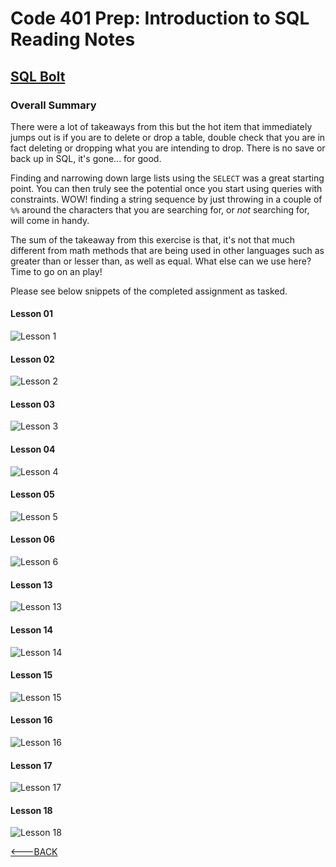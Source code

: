 # Code 401 Prep: Introduction to SQL Reading Notes

## [SQL Bolt](https://sqlbolt.com/)

### Overall Summary

There were a lot of takeaways from this but the hot item that immediately jumps out is if you are to delete or drop a table, double check that you are in fact deleting or dropping what you are intending to drop. There is no save or back up in SQL, it's gone... for good.

Finding and narrowing down large lists using the `SELECT` was a great starting point. You can then truly see the potential once you start using queries with constraints. WOW! finding a string sequence by just throwing in a couple of `%%` around the characters that you are searching for, or *not* searching for, will come in handy.

The sum of the takeaway from this exercise is that, it's not that much different from math methods that are being used in other languages such as greater than or lesser than, as well as equal. What else can we use here? Time to go on an play!

Please see below snippets of the completed assignment as tasked.

#### Lesson 01

![Lesson 1](./Images/lesson-01_sql_mRan.png)

#### Lesson 02

![Lesson 2](./Images/lesson-02_sql_mRan.png)

#### Lesson 03

![Lesson 3](./images/lesson-03_sql_mRan.png)

#### Lesson 04

![Lesson 4](./images/lesson-04_sql_mRan.png)

#### Lesson 05

![Lesson 5](./Images/lesson-05_sql_mRan.png)

#### Lesson 06

![Lesson 6](./Images/lesson-06_sql_mRan.png)

#### Lesson 13

![Lesson 13](./Images/lesson-13_sql_mRan.png)

#### Lesson 14

![Lesson 14](./Images/lesson-14_sql_mRan.png)

#### Lesson 15

![Lesson 15](./Images/lesson-15_sql_mRan.png)

#### Lesson 16

![Lesson 16](./images/lesson-16_sql_mRan.png)

#### Lesson 17

![Lesson 17](./Images/lesson-17_sql_mRan.png)

#### Lesson 18

![Lesson 18](./Images/lesson-18_sql_mRan.png)

[<---BACK](README.md)
